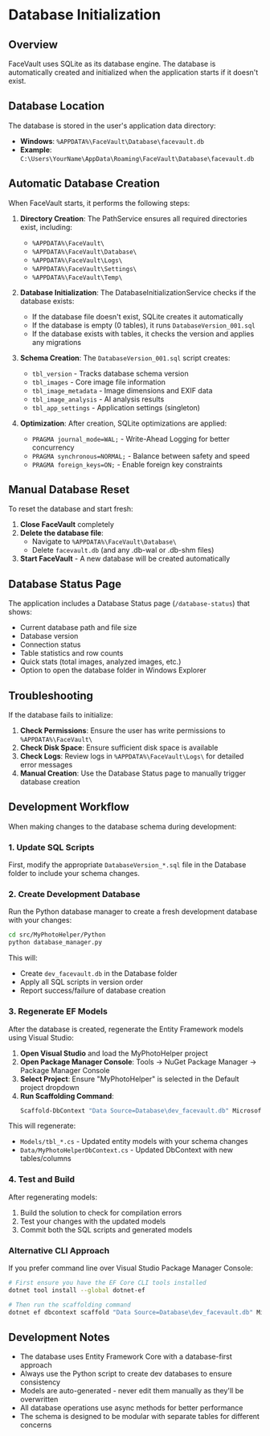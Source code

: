 # Database Initialization

## Overview

FaceVault uses SQLite as its database engine. The database is automatically created and initialized when the application starts if it doesn't exist.

## Database Location

The database is stored in the user's application data directory:
- **Windows**: `%APPDATA%\FaceVault\Database\facevault.db`
- **Example**: `C:\Users\YourName\AppData\Roaming\FaceVault\Database\facevault.db`

## Automatic Database Creation

When FaceVault starts, it performs the following steps:

1. **Directory Creation**: The PathService ensures all required directories exist, including:
   - `%APPDATA%\FaceVault\`
   - `%APPDATA%\FaceVault\Database\`
   - `%APPDATA%\FaceVault\Logs\`
   - `%APPDATA%\FaceVault\Settings\`
   - `%APPDATA%\FaceVault\Temp\`

2. **Database Initialization**: The DatabaseInitializationService checks if the database exists:
   - If the database file doesn't exist, SQLite creates it automatically
   - If the database is empty (0 tables), it runs `DatabaseVersion_001.sql`
   - If the database exists with tables, it checks the version and applies any migrations

3. **Schema Creation**: The `DatabaseVersion_001.sql` script creates:
   - `tbl_version` - Tracks database schema version
   - `tbl_images` - Core image file information
   - `tbl_image_metadata` - Image dimensions and EXIF data
   - `tbl_image_analysis` - AI analysis results
   - `tbl_app_settings` - Application settings (singleton)

4. **Optimization**: After creation, SQLite optimizations are applied:
   - `PRAGMA journal_mode=WAL;` - Write-Ahead Logging for better concurrency
   - `PRAGMA synchronous=NORMAL;` - Balance between safety and speed
   - `PRAGMA foreign_keys=ON;` - Enable foreign key constraints

## Manual Database Reset

To reset the database and start fresh:

1. **Close FaceVault** completely
2. **Delete the database file**:
   - Navigate to `%APPDATA%\FaceVault\Database\`
   - Delete `facevault.db` (and any .db-wal or .db-shm files)
3. **Start FaceVault** - A new database will be created automatically

## Database Status Page

The application includes a Database Status page (`/database-status`) that shows:
- Current database path and file size
- Database version
- Connection status
- Table statistics and row counts
- Quick stats (total images, analyzed images, etc.)
- Option to open the database folder in Windows Explorer

## Troubleshooting

If the database fails to initialize:

1. **Check Permissions**: Ensure the user has write permissions to `%APPDATA%\FaceVault\`
2. **Check Disk Space**: Ensure sufficient disk space is available
3. **Check Logs**: Review logs in `%APPDATA%\FaceVault\Logs\` for detailed error messages
4. **Manual Creation**: Use the Database Status page to manually trigger database creation

## Development Workflow

When making changes to the database schema during development:

### 1. Update SQL Scripts
First, modify the appropriate `DatabaseVersion_*.sql` file in the Database folder to include your schema changes.

### 2. Create Development Database
Run the Python database manager to create a fresh development database with your changes:

```bash
cd src/MyPhotoHelper/Python
python database_manager.py
```

This will:
- Create `dev_facevault.db` in the Database folder
- Apply all SQL scripts in version order
- Report success/failure of database creation

### 3. Regenerate EF Models
After the database is created, regenerate the Entity Framework models using Visual Studio:

1. **Open Visual Studio** and load the MyPhotoHelper project
2. **Open Package Manager Console**: Tools → NuGet Package Manager → Package Manager Console
3. **Select Project**: Ensure "MyPhotoHelper" is selected in the Default project dropdown
4. **Run Scaffolding Command**:
   ```powershell
   Scaffold-DbContext "Data Source=Database\dev_facevault.db" Microsoft.EntityFrameworkCore.Sqlite -OutputDir Models -ContextDir Data -Context MyPhotoHelperDbContext -Force -NoPluralize -UseDatabaseNames -NoOnConfiguring
   ```

This will regenerate:
- `Models/tbl_*.cs` - Updated entity models with your schema changes
- `Data/MyPhotoHelperDbContext.cs` - Updated DbContext with new tables/columns

### 4. Test and Build
After regenerating models:
1. Build the solution to check for compilation errors
2. Test your changes with the updated models
3. Commit both the SQL scripts and generated models

### Alternative CLI Approach
If you prefer command line over Visual Studio Package Manager Console:

```bash
# First ensure you have the EF Core CLI tools installed
dotnet tool install --global dotnet-ef

# Then run the scaffolding command
dotnet ef dbcontext scaffold "Data Source=Database\dev_facevault.db" Microsoft.EntityFrameworkCore.Sqlite --output-dir Models --context-dir Data --context MyPhotoHelperDbContext --force --no-pluralize --use-database-names --no-onconfiguring
```

## Development Notes

- The database uses Entity Framework Core with a database-first approach
- Always use the Python script to create dev databases to ensure consistency
- Models are auto-generated - never edit them manually as they'll be overwritten
- All database operations use async methods for better performance
- The schema is designed to be modular with separate tables for different concerns